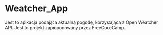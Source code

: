 # Weatcher_App

Jest to apikacja podająca aktualną pogodę, korzystająca z Open Weatcher API. Jest to projekt zaproponowany przez FreeCodeCamp.
